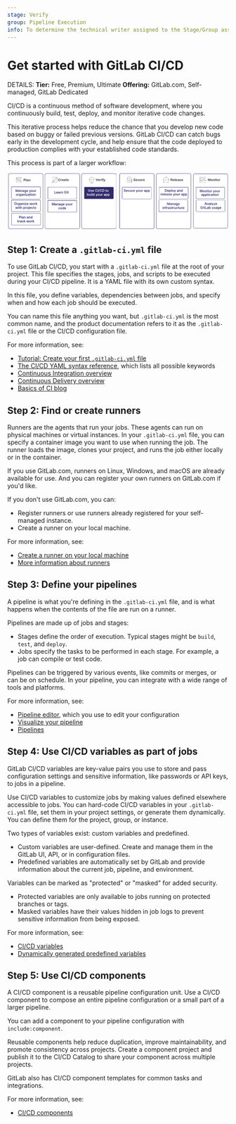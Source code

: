 ```yaml
---
stage: Verify
group: Pipeline Execution
info: To determine the technical writer assigned to the Stage/Group associated with this page, see https://handbook.gitlab.com/handbook/product/ux/technical-writing/#assignments
---
```


# Get started with GitLab CI/CD

DETAILS:
**Tier:** Free, Premium, Ultimate
**Offering:** GitLab.com, Self-managed, GitLab Dedicated

CI/CD is a continuous method of software development, where you continuously build,
test, deploy, and monitor iterative code changes.

This iterative process helps reduce the chance that you develop new code based on
buggy or failed previous versions. GitLab CI/CD can catch bugs early in the development cycle,
and help ensure that the code deployed to production complies with your established code standards.

This process is part of a larger workflow:

![Workflow](img/get_started_cicd_v16_11.png)

## Step 1: Create a `.gitlab-ci.yml` file

To use GitLab CI/CD, you start with a `.gitlab-ci.yml` file at the root of your project.
This file specifies the stages, jobs, and scripts to be executed during your CI/CD pipeline.
It is a YAML file with its own custom syntax.

In this file, you define variables, dependencies between jobs, and specify when
and how each job should be executed.

You can name this file anything you want, but `.gitlab-ci.yml` is the most common name,
and the product documentation refers to it as the `.gitlab-ci.yml` file or the CI/CD configuration file.

For more information, see:

- [Tutorial: Create your first `.gitlab-ci.yml` file](quick_start/index.md)
- [The CI/CD YAML syntax reference](../ci/yaml/index.md), which lists all possible keywords
- <i class="fa fa-youtube-play youtube" aria-hidden="true"></i> [Continuous Integration overview](https://www.youtube-nocookie.com/embed/eyr5YnkWq_I)
- <i class="fa fa-youtube-play youtube" aria-hidden="true"></i> [Continuous Delivery overview](https://www.youtube-nocookie.com/embed/M7rBDZYsx8U)
- [Basics of CI blog](https://about.gitlab.com/blog/2020/12/10/basics-of-gitlab-ci-updated/)

## Step 2: Find or create runners

Runners are the agents that run your jobs. These agents can run on physical machines or virtual instances.
In your `.gitlab-ci.yml` file, you can specify a container image you want to use when running the job.
The runner loads the image, clones your project, and runs the job either locally or in the container.

If you use GitLab.com, runners on Linux, Windows, and macOS are already available for use. And you can register your own
runners on GitLab.com if you'd like.

If you don't use GitLab.com, you can:

- Register runners or use runners already registered for your self-managed instance.
- Create a runner on your local machine.

For more information, see:

- [Create a runner on your local machine](../tutorials/create_register_first_runner/index.md)
- [More information about runners](https://docs.gitlab.com/runner/)

## Step 3: Define your pipelines

A pipeline is what you're defining in the `.gitlab-ci.yml` file,
and is what happens when the contents of the file are run on a runner.

Pipelines are made up of jobs and stages:

- Stages define the order of execution. Typical stages might be `build`, `test`, and `deploy`.
- Jobs specify the tasks to be performed in each stage. For example, a job can compile or test code.

Pipelines can be triggered by various events, like commits or merges, or can be on schedule.
In your pipeline, you can integrate with a wide range of tools and platforms.

For more information, see:

- [Pipeline editor](pipeline_editor/index.md), which you use to edit your configuration
- [Visualize your pipeline](pipeline_editor/index.md#visualize-ci-configuration)
- [Pipelines](pipelines/index.md)

## Step 4: Use CI/CD variables as part of jobs

GitLab CI/CD variables are key-value pairs you use to store and pass configuration settings
and sensitive information, like passwords or API keys, to jobs in a pipeline.

Use CI/CD variables to customize jobs by making values defined elsewhere accessible to jobs.
You can hard-code CI/CD variables in your `.gitlab-ci.yml` file, set them in your project settings,
or generate them dynamically. You can define them for the project, group, or instance.

Two types of variables exist: custom variables and predefined.

- Custom variables are user-defined. Create and manage them in the GitLab UI, API, or in configuration files.
- Predefined variables are automatically set by GitLab and provide information about the current job, pipeline, and environment.

Variables can be marked as "protected" or "masked" for added security.

- Protected variables are only available to jobs running on protected branches or tags.
- Masked variables have their values hidden in job logs to prevent sensitive information from being exposed.

For more information, see:

- [CI/CD variables](variables/index.md)
- [Dynamically generated predefined variables](variables/predefined_variables.md)

## Step 5: Use CI/CD components

A CI/CD component is a reusable pipeline configuration unit.
Use a CI/CD component to compose an entire pipeline configuration or a small part of a larger pipeline.

You can add a component to your pipeline configuration with `include:component`.

Reusable components help reduce duplication, improve maintainability, and promote consistency across projects. Create a component project and publish it to the CI/CD Catalog to share your component across multiple projects.

GitLab also has CI/CD component templates for common tasks and integrations.

For more information, see:

- [CI/CD components](components/index.md)
